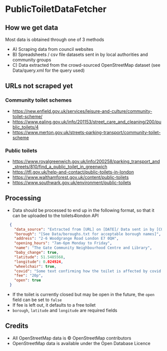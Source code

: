 # PublicToiletDataFetcher

## How we get data

Most data is obtained through one of 3 methods
- A) Scraping data from council websites
- B) Spreadsheets / csv file datasets sent in by local authorities and community groups
- C) Data extracted from the crowd-sourced OpenStreetMap dataset (see Data/query.xml for the query used)

## URLs not scraped yet 

### Community toilet schemes

- https://new.enfield.gov.uk/services/leisure-and-culture/community-toilet-scheme/
- https://www.ealing.gov.uk/info/201153/street_care_and_cleaning/200/public_toilets/4
- https://www.merton.gov.uk/streets-parking-transport/community-toilet-scheme
  
### Public toilets

- https://www.royalgreenwich.gov.uk/info/200258/parking_transport_and_streets/810/find_a_public_toilet_in_greenwich
- https://tfl.gov.uk/help-and-contact/public-toilets-in-london
- https://www.walthamforest.gov.uk/content/public-toilets
- https://www.southwark.gov.uk/environment/public-toilets

## Processing

- Data should be processed to end up in the following format, so that it can be uploaded to the toilets4london API

```json
  {
    "data_source": "Extracted from [URL] on [DATE]/ Data sent in by [COUNCIL] on [DATE]",
    "borough": "[See Data/boroughs.txt for acceptable borough names]",
    "address": "2-6 Woodgrange Road London E7 0QH",
    "opening_hours": "7am-6pm Monday to Friday",
    "name": "The Gate Community Neighbourhood Centre and Library",
    "baby_change": true,
    "latitude": 51.5485568,
    "longitude": 0.024924,
    "wheelchair": true,
    "covid": "Some text confirming how the toilet is affected by covid restrictions / lockdown (if needed)",
    "fee": "20p",
    "open": true
  }
```

- If the toilet is currently closed but may be open in the future, the `open` field can be set to `false`
- If fee is left out, it defaults to a free toilet
- `borough`, `latitude` and `longitude` are required fields

## Credits

- All OpenStreetMap data is © OpenStreetMap contributors
- OpenStreetMap data is available under the Open Database Licence

